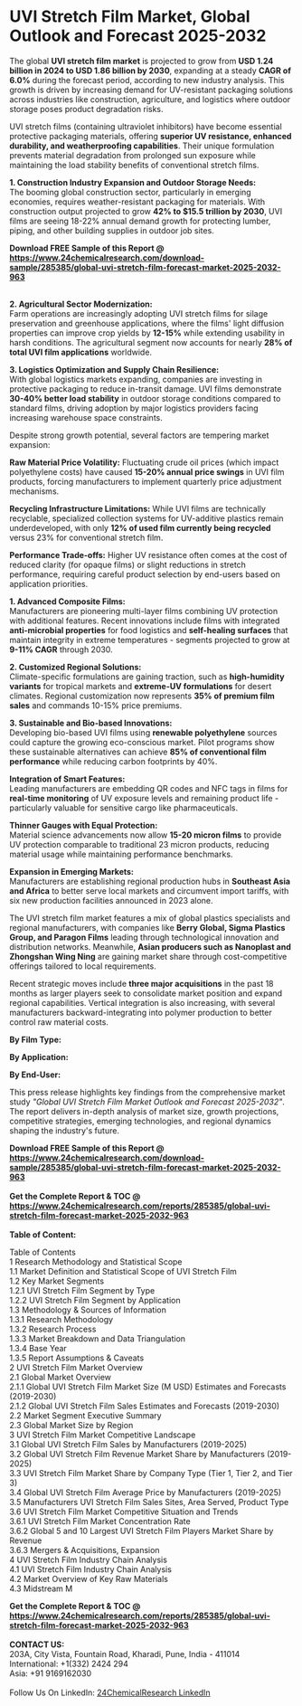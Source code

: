 <h1>UVI Stretch Film Market, Global Outlook and Forecast 2025-2032</h1><p>The global <strong>UVI stretch film market</strong> is projected to grow from <strong>USD 1.24 billion in 2024 to USD 1.86 billion by 2030</strong>, expanding at a steady <strong>CAGR of 6.0%</strong> during the forecast period, according to new industry analysis. This growth is driven by increasing demand for UV-resistant packaging solutions across industries like construction, agriculture, and logistics where outdoor storage poses product degradation risks.</p><p>UVI stretch films (containing ultraviolet inhibitors) have become essential protective packaging materials, offering <strong>superior UV resistance, enhanced durability, and weatherproofing capabilities</strong>. Their unique formulation prevents material degradation from prolonged sun exposure while maintaining the load stability benefits of conventional stretch films.</p><p><strong>1. Construction Industry Expansion and Outdoor Storage Needs:</strong><br>
The booming global construction sector, particularly in emerging economies, requires weather-resistant packaging for materials. With construction output projected to grow <strong>42% to $15.5 trillion by 2030</strong>, UVI films are seeing 18-22% annual demand growth for protecting lumber, piping, and other building supplies in outdoor job sites.</p><div><b>Download FREE Sample of this Report @ 
            <a href="https://www.24chemicalresearch.com/download-sample/285385/global-uvi-stretch-film-forecast-market-2025-2032-963">
            https://www.24chemicalresearch.com/download-sample/285385/global-uvi-stretch-film-forecast-market-2025-2032-963</a></b></div><br><p><strong>2. Agricultural Sector Modernization:</strong><br>
Farm operations are increasingly adopting UVI stretch films for silage preservation and greenhouse applications, where the films' light diffusion properties can improve crop yields by <strong>12-15%</strong> while extending usability in harsh conditions. The agricultural segment now accounts for nearly <strong>28% of total UVI film applications</strong> worldwide.</p><p><strong>3. Logistics Optimization and Supply Chain Resilience:</strong><br>
With global logistics markets expanding, companies are investing in protective packaging to reduce in-transit damage. UVI films demonstrate <strong>30-40% better load stability</strong> in outdoor storage conditions compared to standard films, driving adoption by major logistics providers facing increasing warehouse space constraints.</p><p>Despite strong growth potential, several factors are tempering market expansion:</p><p><strong>Raw Material Price Volatility:</strong> Fluctuating crude oil prices (which impact polyethylene costs) have caused <strong>15-20% annual price swings</strong> in UVI film products, forcing manufacturers to implement quarterly price adjustment mechanisms.</p><p><strong>Recycling Infrastructure Limitations:</strong> While UVI films are technically recyclable, specialized collection systems for UV-additive plastics remain underdeveloped, with only <strong>12% of used film currently being recycled</strong> versus 23% for conventional stretch film.</p><p><strong>Performance Trade-offs:</strong> Higher UV resistance often comes at the cost of reduced clarity (for opaque films) or slight reductions in stretch performance, requiring careful product selection by end-users based on application priorities.</p><p><strong>1. Advanced Composite Films:</strong><br>
Manufacturers are pioneering multi-layer films combining UV protection with additional features. Recent innovations include films with integrated <strong>anti-microbial properties</strong> for food logistics and <strong>self-healing surfaces</strong> that maintain integrity in extreme temperatures - segments projected to grow at <strong>9-11% CAGR</strong> through 2030.</p><p><strong>2. Customized Regional Solutions:</strong><br>
Climate-specific formulations are gaining traction, such as <strong>high-humidity variants</strong> for tropical markets and <strong>extreme-UV formulations</strong> for desert climates. Regional customization now represents <strong>35% of premium film sales</strong> and commands 10-15% price premiums.</p><p><strong>3. Sustainable and Bio-based Innovations:</strong><br>
Developing bio-based UVI films using <strong>renewable polyethylene</strong> sources could capture the growing eco-conscious market. Pilot programs show these sustainable alternatives can achieve <strong>85% of conventional film performance</strong> while reducing carbon footprints by 40%.</p><p><strong>Integration of Smart Features:</strong><br>
	Leading manufacturers are embedding QR codes and NFC tags in films for <strong>real-time monitoring</strong> of UV exposure levels and remaining product life - particularly valuable for sensitive cargo like pharmaceuticals.</p><p><strong>Thinner Gauges with Equal Protection:</strong><br>
	Material science advancements now allow <strong>15-20 micron films</strong> to provide UV protection comparable to traditional 23 micron products, reducing material usage while maintaining performance benchmarks.</p><p><strong>Expansion in Emerging Markets:</strong><br>
	Manufacturers are establishing regional production hubs in <strong>Southeast Asia and Africa</strong> to better serve local markets and circumvent import tariffs, with six new production facilities announced in 2023 alone.</p><p>The UVI stretch film market features a mix of global plastics specialists and regional manufacturers, with companies like <strong>Berry Global, Sigma Plastics Group, and Paragon Films</strong> leading through technological innovation and distribution networks. Meanwhile, <strong>Asian producers such as Nanoplast and Zhongshan Wing Ning</strong> are gaining market share through cost-competitive offerings tailored to local requirements.</p><p>Recent strategic moves include <strong>three major acquisitions</strong> in the past 18 months as larger players seek to consolidate market position and expand regional capabilities. Vertical integration is also increasing, with several manufacturers backward-integrating into polymer production to better control raw material costs.</p><p><strong>By Film Type:</strong></p><p><strong>By Application:</strong></p><p><strong>By End-User:</strong></p><p>This press release highlights key findings from the comprehensive market study <em>"Global UVI Stretch Film Market Outlook and Forecast 2025-2032"</em>. The report delivers in-depth analysis of market size, growth projections, competitive strategies, emerging technologies, and regional dynamics shaping the industry's future.</p><div><b>Download FREE Sample of this Report @ 
            <a href="https://www.24chemicalresearch.com/download-sample/285385/global-uvi-stretch-film-forecast-market-2025-2032-963">
            https://www.24chemicalresearch.com/download-sample/285385/global-uvi-stretch-film-forecast-market-2025-2032-963</a></b></div><br><div><b>Get the Complete Report & TOC @ 
            <a href="https://www.24chemicalresearch.com/reports/285385/global-uvi-stretch-film-forecast-market-2025-2032-963">
            https://www.24chemicalresearch.com/reports/285385/global-uvi-stretch-film-forecast-market-2025-2032-963</a></b></div><br>
            <b>Table of Content:</b><p>Table of Contents<br />
1 Research Methodology and Statistical Scope<br />
1.1 Market Definition and Statistical Scope of UVI Stretch Film<br />
1.2 Key Market Segments<br />
1.2.1 UVI Stretch Film Segment by Type<br />
1.2.2 UVI Stretch Film Segment by Application<br />
1.3 Methodology & Sources of Information<br />
1.3.1 Research Methodology<br />
1.3.2 Research Process<br />
1.3.3 Market Breakdown and Data Triangulation<br />
1.3.4 Base Year<br />
1.3.5 Report Assumptions & Caveats<br />
2 UVI Stretch Film Market Overview<br />
2.1 Global Market Overview<br />
2.1.1 Global UVI Stretch Film Market Size (M USD) Estimates and Forecasts (2019-2030)<br />
2.1.2 Global UVI Stretch Film Sales Estimates and Forecasts (2019-2030)<br />
2.2 Market Segment Executive Summary<br />
2.3 Global Market Size by Region<br />
3 UVI Stretch Film Market Competitive Landscape<br />
3.1 Global UVI Stretch Film Sales by Manufacturers (2019-2025)<br />
3.2 Global UVI Stretch Film Revenue Market Share by Manufacturers (2019-2025)<br />
3.3 UVI Stretch Film Market Share by Company Type (Tier 1, Tier 2, and Tier 3)<br />
3.4 Global UVI Stretch Film Average Price by Manufacturers (2019-2025)<br />
3.5 Manufacturers UVI Stretch Film Sales Sites, Area Served, Product Type<br />
3.6 UVI Stretch Film Market Competitive Situation and Trends<br />
3.6.1 UVI Stretch Film Market Concentration Rate<br />
3.6.2 Global 5 and 10 Largest UVI Stretch Film Players Market Share by Revenue<br />
3.6.3 Mergers & Acquisitions, Expansion<br />
4 UVI Stretch Film Industry Chain Analysis<br />
4.1 UVI Stretch Film Industry Chain Analysis<br />
4.2 Market Overview of Key Raw Materials<br />
4.3 Midstream M</p><div><b>Get the Complete Report & TOC @ 
            <a href="https://www.24chemicalresearch.com/reports/285385/global-uvi-stretch-film-forecast-market-2025-2032-963">
            https://www.24chemicalresearch.com/reports/285385/global-uvi-stretch-film-forecast-market-2025-2032-963</a></b></div><br><b>CONTACT US:</b><br>
            203A, City Vista, Fountain Road, Kharadi, Pune, India - 411014<br>
            International: +1(332) 2424 294<br>
            Asia: +91 9169162030 <br><br>
            Follow Us On LinkedIn: <a href="https://www.linkedin.com/company/24chemicalresearch/">24ChemicalResearch LinkedIn</a>